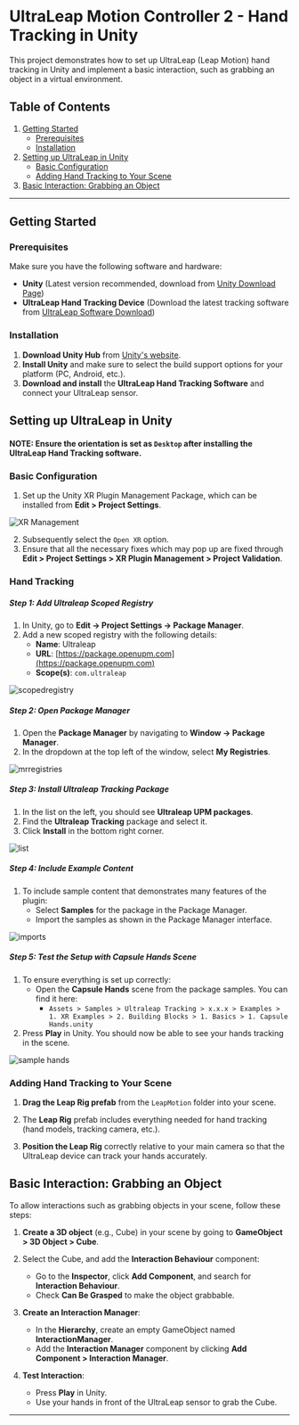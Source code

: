 # UltraLeap Motion Controller 2 - Hand Tracking in Unity

This project demonstrates how to set up UltraLeap (Leap Motion) hand tracking in Unity and implement a basic interaction, such as grabbing an object in a virtual environment.

## Table of Contents

1. [Getting Started](#getting-started)
   - [Prerequisites](#prerequisites)
   - [Installation](#installation)
2. [Setting up UltraLeap in Unity](#setting-up-ultraleap-in-unity)
   - [Basic Configuration](#basic-configuration)
   - [Adding Hand Tracking to Your Scene](#adding-hand-tracking-to-your-scene)
4. [Basic Interaction: Grabbing an Object](#basic-interaction-grabbing-an-object)

---

## Getting Started

### Prerequisites

Make sure you have the following software and hardware:

- **Unity** (Latest version recommended, download from [Unity Download Page](https://unity.com/download))
- **UltraLeap Hand Tracking Device** (Download the latest tracking software from [UltraLeap Software Download](https://developer.leapmotion.com/tracking-software-download))

### Installation

1. **Download Unity Hub** from [Unity's website](https://unity.com/download).
2. **Install Unity** and make sure to select the build support options for your platform (PC, Android, etc.).
3. **Download and install** the **UltraLeap Hand Tracking Software** and connect your UltraLeap sensor.

## Setting up UltraLeap in Unity

#### NOTE: Ensure the orientation is set as `Desktop` after installing the UltraLeap Hand Tracking software.

### Basic Configuration
1. Set up the Unity XR Plugin Management Package, which can be installed from **Edit > Project Settings**.

 ![XR Management](../Images/xrplugin.png)

2. Subsequently select the `Open XR` option.
3. Ensure that all the necessary fixes which may pop up are fixed through **Edit > Project Settings > XR Plugin Management > Project Validation**.

### Hand Tracking

##### Step 1: Add Ultraleap Scoped Registry

1. In Unity, go to **Edit -> Project Settings -> Package Manager**.
2. Add a new scoped registry with the following details:
   - **Name**: Ultraleap
   - **URL**: [https://package.openupm.com](https://package.openupm.com)
   - **Scope(s)**: `com.ultraleap`
  
 ![scopedregistry](../Images/scopedregistry.png)


##### Step 2: Open Package Manager

1. Open the **Package Manager** by navigating to **Window -> Package Manager**.
2. In the dropdown at the top left of the window, select **My Registries**.

 ![mrregistries](../Images/myregistries.png)


##### Step 3: Install Ultraleap Tracking Package

1. In the list on the left, you should see **Ultraleap UPM packages**.
2. Find the **Ultraleap Tracking** package and select it.
3. Click **Install** in the bottom right corner.


 ![list](../Images/packagelist.png)



##### Step 4: Include Example Content

1. To include sample content that demonstrates many features of the plugin:
   - Select **Samples** for the package in the Package Manager.
   - Import the samples as shown in the Package Manager interface.


 ![imports](../Images/sampleimport.png)

  


##### Step 5: Test the Setup with Capsule Hands Scene

1. To ensure everything is set up correctly:
   - Open the **Capsule Hands** scene from the package samples. You can find it here:
     - `Assets > Samples > Ultraleap Tracking > x.x.x > Examples > 1. XR Examples > 2. Building Blocks > 1. Basics > 1. Capsule Hands.unity`
2. Press **Play** in Unity. You should now be able to see your hands tracking in the scene.


 ![sample hands](../Images/capsule-hands-xr.png)



### Adding Hand Tracking to Your Scene

1. **Drag the Leap Rig prefab** from the `LeapMotion` folder into your scene.
2. The **Leap Rig** prefab includes everything needed for hand tracking (hand models, tracking camera, etc.).

3. **Position the Leap Rig** correctly relative to your main camera so that the UltraLeap device can track your hands accurately.

## Basic Interaction: Grabbing an Object

To allow interactions such as grabbing objects in your scene, follow these steps:

1. **Create a 3D object** (e.g., Cube) in your scene by going to **GameObject > 3D Object > Cube**.
2. Select the Cube, and add the **Interaction Behaviour** component:
   - Go to the **Inspector**, click **Add Component**, and search for **Interaction Behaviour**.
   - Check **Can Be Grasped** to make the object grabbable.

3. **Create an Interaction Manager**:
   - In the **Hierarchy**, create an empty GameObject named **InteractionManager**.
   - Add the **Interaction Manager** component by clicking **Add Component > Interaction Manager**.

4. **Test Interaction**:
   - Press **Play** in Unity.
   - Use your hands in front of the UltraLeap sensor to grab the Cube.

---
